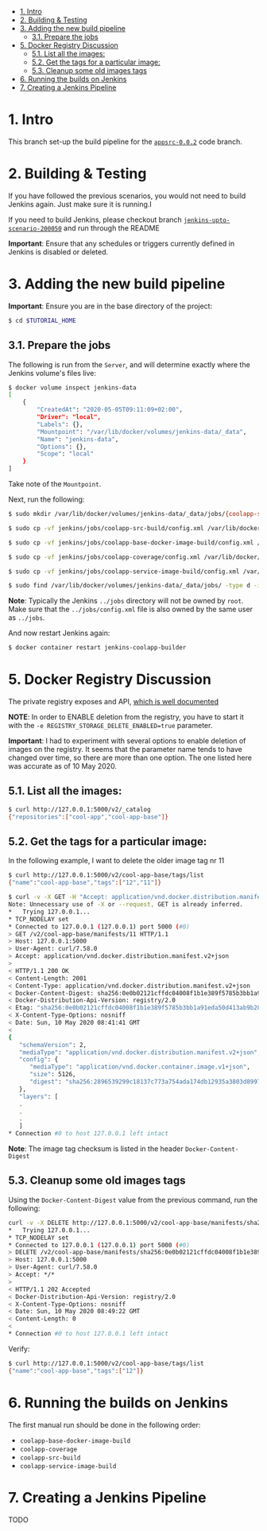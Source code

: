 
- [1. Intro](#1-intro)
- [2. Building & Testing](#2-building--testing)
- [3. Adding the new build pipeline](#3-adding-the-new-build-pipeline)
  - [3.1. Prepare the jobs](#31-prepare-the-jobs)
- [5. Docker Registry Discussion](#5-docker-registry-discussion)
  - [5.1. List all the images:](#51-list-all-the-images)
  - [5.2. Get the tags for a particular image:](#52-get-the-tags-for-a-particular-image)
  - [5.3. Cleanup some old images tags](#53-cleanup-some-old-images-tags)
- [6. Running the builds on Jenkins](#6-running-the-builds-on-jenkins)
- [7. Creating a Jenkins Pipeline](#7-creating-a-jenkins-pipeline)

# 1. Intro

This branch set-up the build pipeline for the [`appsrc-0.0.2`](https://github.com/nicc777/learning-kubernetes-basics/tree/appsrc-0.0.2/app-src) code branch.

# 2. Building & Testing

If you have followed the previous scenarios, you would not need to build Jenkins again. Just make sure it is running.I

If you need to build Jenkins, please checkout branch [`jenkins-upto-scenario-200050`](https://github.com/nicc777/learning-kubernetes-basics/tree/jenkins-upto-scenario-200050) and run through the README

__Important__: Ensure that any schedules or triggers currently defined in Jenkins is disabled or deleted.

# 3. Adding the new build pipeline

__Important__: Ensure you are in the base directory of the project:

```bash
$ cd $TUTORIAL_HOME
```

## 3.1. Prepare the jobs

The following is run from the `Server`, and will determine exactly where the Jenkins volume's files live:

```bash
$ docker volume inspect jenkins-data
[
    {
        "CreatedAt": "2020-05-05T09:11:09+02:00",
        "Driver": "local",
        "Labels": {},
        "Mountpoint": "/var/lib/docker/volumes/jenkins-data/_data",
        "Name": "jenkins-data",
        "Options": {},
        "Scope": "local"
    }
]
```

Take note of the `Mountpoint`.

Next, run the following:

```bash
$ sudo mkdir /var/lib/docker/volumes/jenkins-data/_data/jobs/{coolapp-src-build,coolapp-service-image-build,coolapp-coverage,coolapp-base-docker-image-build}

$ sudo cp -vf jenkins/jobs/coolapp-src-build/config.xml /var/lib/docker/volumes/jenkins-data/_data/jobs/coolapp-src-build/

$ sudo cp -vf jenkins/jobs/coolapp-base-docker-image-build/config.xml /var/lib/docker/volumes/jenkins-data/_data/jobs/coolapp-base-docker-image-build/

$ sudo cp -vf jenkins/jobs/coolapp-coverage/config.xml /var/lib/docker/volumes/jenkins-data/_data/jobs/coolapp-coverage/

$ sudo cp -vf jenkins/jobs/coolapp-service-image-build/config.xml /var/lib/docker/volumes/jenkins-data/_data/jobs/coolapp-service-image-build/

$ sudo find /var/lib/docker/volumes/jenkins-data/_data/jobs/ -type d -iname coolapp* -exec chown -R <user>.<user> {} \;
```

__Note__: Typically the Jenkins `../jobs` directory will not be owned by `root`. Make sure that the `../jobs/config.xml` file is also owned by the same user as `../jobs`.

And now restart Jenkins again:

```bash
$ docker container restart jenkins-coolapp-builder
```

# 5. Docker Registry Discussion

The private registry exposes and API, [which is well documented](https://docs.docker.com/registry/spec/api/)

__NOTE__: In order to ENABLE deletion from the registry, you have to start it with the `-e REGISTRY_STORAGE_DELETE_ENABLED=true` parameter.

__Important__: I had to experiment with several options to enable deletion of images on the registry. It seems that the parameter name tends to have changed over time, so there are more than one option. The one listed here was accurate as of 10 May 2020. 

## 5.1. List all the images:

```bash
$ curl http://127.0.0.1:5000/v2/_catalog
{"repositories":["cool-app","cool-app-base"]}
```

## 5.2. Get the tags for a particular image:

In the following example, I want to delete the older image tag nr 11

```bash
$ curl http://127.0.0.1:5000/v2/cool-app-base/tags/list
{"name":"cool-app-base","tags":["12","11"]}

$ curl -v -X GET -H "Accept: application/vnd.docker.distribution.manifest.v2+json" http://127.0.0.1:5000/v2/cool-app-base/manifests/11
Note: Unnecessary use of -X or --request, GET is already inferred.
*   Trying 127.0.0.1...
* TCP_NODELAY set
* Connected to 127.0.0.1 (127.0.0.1) port 5000 (#0)
> GET /v2/cool-app-base/manifests/11 HTTP/1.1
> Host: 127.0.0.1:5000
> User-Agent: curl/7.58.0
> Accept: application/vnd.docker.distribution.manifest.v2+json
>
< HTTP/1.1 200 OK
< Content-Length: 2001
< Content-Type: application/vnd.docker.distribution.manifest.v2+json
< Docker-Content-Digest: sha256:0e0b02121cffdc04008f1b1e389f5785b3bb1a91eda50d413ab9b284acc30e4b
< Docker-Distribution-Api-Version: registry/2.0
< Etag: "sha256:0e0b02121cffdc04008f1b1e389f5785b3bb1a91eda50d413ab9b284acc30e4b"
< X-Content-Type-Options: nosniff
< Date: Sun, 10 May 2020 08:41:41 GMT
<
{
   "schemaVersion": 2,
   "mediaType": "application/vnd.docker.distribution.manifest.v2+json",
   "config": {
      "mediaType": "application/vnd.docker.container.image.v1+json",
      "size": 5126,
      "digest": "sha256:2896539299c18137c773a754ada174db12935a3803d89975d161d39a8558d9d9"
   },
   "layers": [
   .
   .
   .
   ]
* Connection #0 to host 127.0.0.1 left intact
```

__Note__: The image tag checksum is listed in the header `Docker-Content-Digest`

## 5.3. Cleanup some old images tags

Using the `Docker-Content-Digest` value from the previous command, run the following:

```bash
curl -v -X DELETE http://127.0.0.1:5000/v2/cool-app-base/manifests/sha256:0e0b02121cffdc04008f1b1e389f5785b3bb1a91eda50d413ab9b284acc30e4b
*   Trying 127.0.0.1...
* TCP_NODELAY set
* Connected to 127.0.0.1 (127.0.0.1) port 5000 (#0)
> DELETE /v2/cool-app-base/manifests/sha256:0e0b02121cffdc04008f1b1e389f5785b3bb1a91eda50d413ab9b284acc30e4b HTTP/1.1
> Host: 127.0.0.1:5000
> User-Agent: curl/7.58.0
> Accept: */*
>
< HTTP/1.1 202 Accepted
< Docker-Distribution-Api-Version: registry/2.0
< X-Content-Type-Options: nosniff
< Date: Sun, 10 May 2020 08:49:22 GMT
< Content-Length: 0
<
* Connection #0 to host 127.0.0.1 left intact
```

Verify:

```bash
$ curl http://127.0.0.1:5000/v2/cool-app-base/tags/list
{"name":"cool-app-base","tags":["12"]}
```

# 6. Running the builds on Jenkins

The first manual run should be done in the following order:

* `coolapp-base-docker-image-build`
* `coolapp-coverage`
* `coolapp-src-build`
* `coolapp-service-image-build`

# 7. Creating a Jenkins Pipeline

TODO
